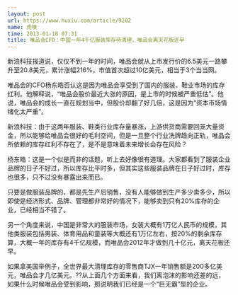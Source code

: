 ```yaml
---
layout: post
url: https://www.huxiu.com/article/9202
name: 虎嗅
time: 2013-01-18 07:31
title: 唯品会CFO：中国一年4千亿服装库存待清理，唯品会离天花板还早
---
```

新浪科技报道说，仅仅不到一年的时间，唯品会就从上市发行价的6.5美元一路攀升至20.8美元，累计涨幅216%，市值首次超过10亿美元，相当于3个当当网。

唯品会的CFO杨东皓否认这是因为唯品会享受到了国内的服装、鞋业市场的库存红利。他解释说，“唯品会股价最近大涨的原因，是上市的时候被严重低估”。他说，唯品会的成长一直在规划当中，但股价却翻了好几倍，这是因为“资本市场情绪化太严重”。

新浪科技：由于这两年服装、鞋类行业库存量暴涨，上游供货商需要回笼大量资金，所以能够给唯品会很好的毛利空间，但是一旦整个行业洗牌趋向正轨，唯品会所依赖的库存红利不存在了，是不是意味着未来增长会存在风险？

杨东皓：这是一个似是而非的话题，听上去好像很有道理。大家都看到了服装企业品牌的日子不好过，所以库存比平时多，但其实这些服装品牌在日子好过时，库存也很多，只不过没有暴露出来而已。

只要是做服装品牌的，都是先生产后销售，没有人能够做到生产多少卖多少，所以即使是经济形式、品牌、管理都非常好的情况下，能够卖到只有20%库存的企业，已经相当不错了。

另一个角度来说，中国是非常大的服装市场，女装大概有1万亿人民币的规模，其他类服装包括男装、体育用品和童装等大概还有1万亿左右，按20%的剩余库存算，大概一年的库存有4千亿规模，而唯品会2012年才做到几十亿元，离天花板还早。

如果拿美国举例子，全世界最大清理库存的零售商TJX一年销售额是200多亿美元，唯品会才几亿美元。??从上面几个方面来看，我们离泡沫的影响还差的远，如果什么时候唯品会受到影响，那说明我们已经是一个“巨无霸”型的企业。

